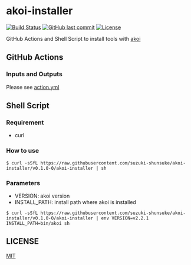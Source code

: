 # akoi-installer

[![Build Status](https://github.com/suzuki-shunsuke/akoi-installer/workflows/test/badge.svg)](https://github.com/suzuki-shunsuke/akoi-installer/actions)
[![GitHub last commit](https://img.shields.io/github/last-commit/suzuki-shunsuke/akoi-installer.svg)](https://github.com/suzuki-shunsuke/akoi-installer)
[![License](http://img.shields.io/badge/license-mit-blue.svg?style=flat-square)](https://raw.githubusercontent.com/suzuki-shunsuke/akoi-installer/master/LICENSE)

GitHub Actions and Shell Script to install tools with [akoi](https://github.com/suzuki-shunsuke/akoi)

## GitHub Actions

### Inputs and Outputs

Please see [action.yml](action.yml)

## Shell Script

### Requirement

* curl

### How to use

```console
$ curl -sSfL https://raw.githubusercontent.com/suzuki-shunsuke/akoi-installer/v0.1.0-0/akoi-installer | sh
```

### Parameters

* VERSION: akoi version
* INSTALL_PATH: install path where akoi is installed

```console
$ curl -sSfL https://raw.githubusercontent.com/suzuki-shunsuke/akoi-installer/v0.1.0-0/akoi-installer | env VERSION=v2.2.1 INSTALL_PATH=bin/akoi sh
```

## LICENSE

[MIT](LICENSE)
